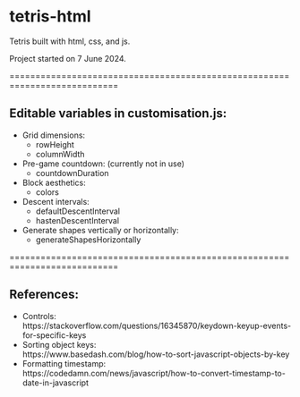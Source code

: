 # tetris-html

Tetris built with html, css, and js.

Project started on 7 June 2024.

===========================================================================

## Editable variables in customisation.js:
<ul>
  <li>Grid dimensions:
    <ul>
      <li>rowHeight</li>
      <li>columnWidth</li>
    </ul>
  </li>
  <li>Pre-game countdown: (currently not in use)
    <ul>
      <li>countdownDuration</li>
    </ul>
  </li>
  <li>Block aesthetics:
    <ul>
      <li>colors</li>
    </ul>
  </li>
  <li>Descent intervals:
    <ul>
      <li>defaultDescentInterval</li>
      <li>hastenDescentInterval</li>
    </ul>
  </li>
  <li>Generate shapes vertically or horizontally:
    <ul>
      <li>generateShapesHorizontally</li>
    </ul>
  </li>
</ul>

===========================================================================

## References:
<ul>
  <li>
    Controls: <br>
    https://stackoverflow.com/questions/16345870/keydown-keyup-events-for-specific-keys
  </li>
  <li>
    Sorting object keys: <br>
    https://www.basedash.com/blog/how-to-sort-javascript-objects-by-key
  </li>
  <li>
    Formatting timestamp: <br>
    https://codedamn.com/news/javascript/how-to-convert-timestamp-to-date-in-javascript
  </li>
</ul>
